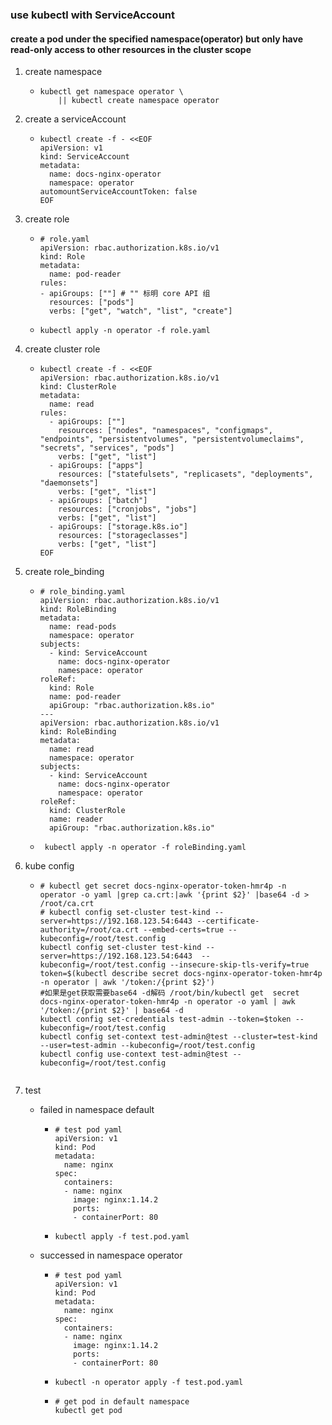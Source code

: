 ### use kubectl with ServiceAccount

#### create a pod under the specified namespace(operator) but only have read-only access to other resources in the cluster scope

1. create namespace
    * ```
      kubectl get namespace operator \
          || kubectl create namespace operator
      ```
2. create a serviceAccount
    * ```
      kubectl create -f - <<EOF
      apiVersion: v1
      kind: ServiceAccount
      metadata:
        name: docs-nginx-operator
        namespace: operator
      automountServiceAccountToken: false
      EOF
      ```

3. create role
    * ```
      # role.yaml
      apiVersion: rbac.authorization.k8s.io/v1
      kind: Role
      metadata:
        name: pod-reader
      rules:
      - apiGroups: [""] # "" 标明 core API 组
        resources: ["pods"]
        verbs: ["get", "watch", "list", "create"]
      ```
    * ```
      kubectl apply -n operator -f role.yaml
      ```
4. create cluster role
    * ```
      kubectl create -f - <<EOF
      apiVersion: rbac.authorization.k8s.io/v1
      kind: ClusterRole
      metadata:
        name: read
      rules:
        - apiGroups: [""]
          resources: ["nodes", "namespaces", "configmaps", "endpoints", "persistentvolumes", "persistentvolumeclaims", "secrets", "services", "pods"]
          verbs: ["get", "list"]
        - apiGroups: ["apps"]
          resources: ["statefulsets", "replicasets", "deployments", "daemonsets"]
          verbs: ["get", "list"]
        - apiGroups: ["batch"]
          resources: ["cronjobs", "jobs"]
          verbs: ["get", "list"]
        - apiGroups: ["storage.k8s.io"]
          resources: ["storageclasses"]
          verbs: ["get", "list"]
      EOF
      ```
5. create role_binding
    * ```
      # role_binding.yaml
      apiVersion: rbac.authorization.k8s.io/v1
      kind: RoleBinding
      metadata:
        name: read-pods
        namespace: operator
      subjects:
        - kind: ServiceAccount
          name: docs-nginx-operator
          namespace: operator
      roleRef:
        kind: Role
        name: pod-reader
        apiGroup: "rbac.authorization.k8s.io"
      ---
      apiVersion: rbac.authorization.k8s.io/v1
      kind: RoleBinding
      metadata:
        name: read
        namespace: operator
      subjects:
        - kind: ServiceAccount
          name: docs-nginx-operator
          namespace: operator
      roleRef:
        kind: ClusterRole
        name: reader
        apiGroup: "rbac.authorization.k8s.io"
      ```
    * ```
       kubectl apply -n operator -f roleBinding.yaml
      ```
6. kube config
     * ```
       # kubectl get secret docs-nginx-operator-token-hmr4p -n operator -o yaml |grep ca.crt:|awk '{print $2}' |base64 -d > /root/ca.crt
       # kubectl config set-cluster test-kind --server=https://192.168.123.54:6443 --certificate-authority=/root/ca.crt --embed-certs=true --kubeconfig=/root/test.config
       kubectl config set-cluster test-kind --server=https://192.168.123.54:6443  --kubeconfig=/root/test.config --insecure-skip-tls-verify=true
       token=$(kubectl describe secret docs-nginx-operator-token-hmr4p -n operator | awk '/token:/{print $2}') 
       #如果是get获取需要base64 -d解码 /root/bin/kubectl get  secret docs-nginx-operator-token-hmr4p -n operator -o yaml | awk '/token:/{print $2}' | base64 -d
       kubectl config set-credentials test-admin --token=$token --kubeconfig=/root/test.config
       kubectl config set-context test-admin@test --cluster=test-kind --user=test-admin --kubeconfig=/root/test.config
       kubectl config use-context test-admin@test --kubeconfig=/root/test.config 
      ```
7. test
    * failed in namespace default
        + ```
          # test pod yaml
          apiVersion: v1
          kind: Pod
          metadata:
            name: nginx
          spec:
            containers:
            - name: nginx
              image: nginx:1.14.2
              ports:
              - containerPort: 80
          ``` 
         + ```
           kubectl apply -f test.pod.yaml
           ```
    * successed in namespace operator
        + ```
          # test pod yaml
          apiVersion: v1
          kind: Pod
          metadata:
            name: nginx
          spec:
            containers:
            - name: nginx
              image: nginx:1.14.2
              ports:
              - containerPort: 80
          ``` 
         + ```
           kubectl -n operator apply -f test.pod.yaml
           ```
         + ```
           # get pod in default namespace
           kubectl get pod
           ```
      